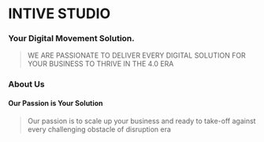 <img src="https://intivestudio.com:443/assets/website-v2/img/logo.png" class="nav-logo" alt="">

# INTIVE STUDIO

### Your Digital Movement Solution.

> WE ARE PASSIONATE TO DELIVER EVERY DIGITAL SOLUTION FOR YOUR BUSINESS TO THRIVE IN THE 4.0 ERA

### About Us
#### Our Passion is Your Solution
> Our passion is to scale up your business and ready to take-off against every challenging obstacle of disruption era
